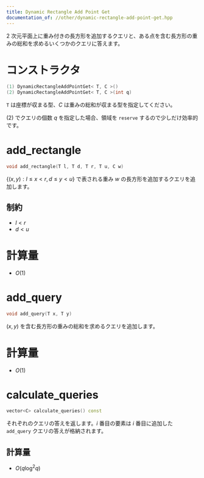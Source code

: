 ```yaml
---
title: Dynamic Rectangle Add Point Get
documentation_of: //other/dynamic-rectangle-add-point-get.hpp
---
```


2 次元平面上に重み付きの長方形を追加するクエリと、ある点を含む長方形の重みの総和を求めるいくつかのクエリに答えます。

# コンストラクタ

```cpp
(1) DynamicRectangleAddPointGet< T, C >()
(2) DynamicRectangleAddPointGet< T, C >(int q)
```

`T` は座標が収まる型、$C$ は重みの総和が収まる型を指定してください。

(2) でクエリの個数 $q$ を指定した場合、領域を `reserve` するので少しだけ効率的です。

# add_rectangle

```cpp
void add_rectangle(T l, T d, T r, T u, C w)
```

$\lbrace (x,y):l \leq x \lt r, d \leq y \lt u\rbrace$ で表される重み $w$ の長方形を追加するクエリを追加します。

## 制約

- $l \lt r$
- $d \lt u$

# 計算量

- $O(1)$

# add_query

```cpp
void add_query(T x, T y)
```

$(x, y)$ を含む長方形の重みの総和を求めるクエリを追加します。

# 計算量

- $O(1)$

# calculate_queries

```cpp
vector<C> calculate_queries() const
```

それぞれのクエリの答えを返します。$i$ 番目の要素は $i$ 番目に追加した `add_query` クエリの答えが格納されます。

## 計算量

- $O(q \log^2 q)$
